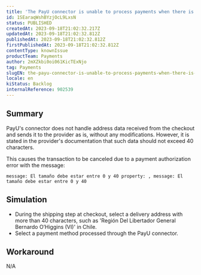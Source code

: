 ```yaml
---
title: 'The PayU connector is unable to process payments when there is shipping data containing more than 40 characters.'
id: 1SEaraqWshBYzjOcL9LxsN
status: PUBLISHED
createdAt: 2023-09-18T21:02:32.217Z
updatedAt: 2023-09-18T21:02:32.812Z
publishedAt: 2023-09-18T21:02:32.812Z
firstPublishedAt: 2023-09-18T21:02:32.812Z
contentType: knownIssue
productTeam: Payments
author: 2mXZkbi0oi061KicTExNjo
tag: Payments
slugEN: the-payu-connector-is-unable-to-process-payments-when-there-is-shipping-data-containing-more-than-40-characters
locale: en
kiStatus: Backlog
internalReference: 902539
---
```


## Summary


PayU's connector does not handle address data received from the checkout and sends it to the provider as is, without any modifications. However, it is stated in the provider's documentation that such data should not exceed 40 characters.

This causes the transaction to be canceled due to a payment authorization error with the message:

    message: El tamaño debe estar entre 0 y 40 property: , message: El tamaño debe estar entre 0 y 40



##

## Simulation



- During the shipping step at checkout, select a delivery address with more than 40 characters, such as 'Región Del Libertador General Bernardo O’Higgins (VI)' in Chile.
- Select a payment method processed through the PayU connector.


##

## Workaround


N/A





